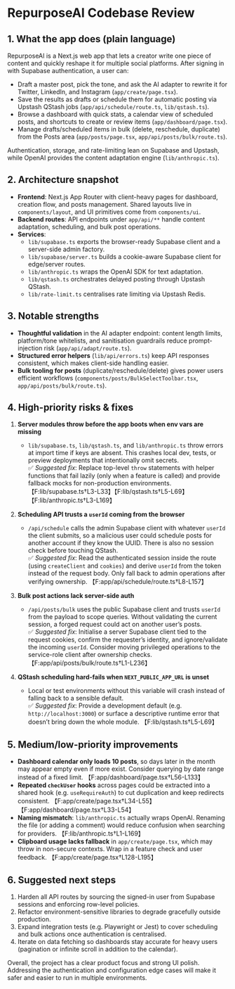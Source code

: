 # RepurposeAI Codebase Review

## 1. What the app does (plain language)
RepurposeAI is a Next.js web app that lets a creator write one piece of content and quickly reshape it for multiple social platforms. After signing in with Supabase authentication, a user can:

- Draft a master post, pick the tone, and ask the AI adapter to rewrite it for Twitter, LinkedIn, and Instagram (`app/create/page.tsx`).
- Save the results as drafts or schedule them for automatic posting via Upstash QStash jobs (`app/api/schedule/route.ts`, `lib/qstash.ts`).
- Browse a dashboard with quick stats, a calendar view of scheduled posts, and shortcuts to create or review items (`app/dashboard/page.tsx`).
- Manage drafts/scheduled items in bulk (delete, reschedule, duplicate) from the Posts area (`app/posts/page.tsx`, `app/api/posts/bulk/route.ts`).

Authentication, storage, and rate-limiting lean on Supabase and Upstash, while OpenAI provides the content adaptation engine (`lib/anthropic.ts`).

## 2. Architecture snapshot
- **Frontend**: Next.js App Router with client-heavy pages for dashboard, creation flow, and posts management. Shared layouts live in `components/layout`, and UI primitives come from `components/ui`.
- **Backend routes**: API endpoints under `app/api/**` handle content adaptation, scheduling, and bulk post operations.
- **Services**:
  - `lib/supabase.ts` exports the browser-ready Supabase client and a server-side admin factory.
  - `lib/supabase/server.ts` builds a cookie-aware Supabase client for edge/server routes.
  - `lib/anthropic.ts` wraps the OpenAI SDK for text adaptation.
  - `lib/qstash.ts` orchestrates delayed posting through Upstash QStash.
  - `lib/rate-limit.ts` centralises rate limiting via Upstash Redis.

## 3. Notable strengths
- **Thoughtful validation** in the AI adapter endpoint: content length limits, platform/tone whitelists, and sanitisation guardrails reduce prompt-injection risk (`app/api/adapt/route.ts`).
- **Structured error helpers** (`lib/api/errors.ts`) keep API responses consistent, which makes client-side handling easier.
- **Bulk tooling for posts** (duplicate/reschedule/delete) gives power users efficient workflows (`components/posts/BulkSelectToolbar.tsx`, `app/api/posts/bulk/route.ts`).

## 4. High-priority risks & fixes
1. **Server modules throw before the app boots when env vars are missing**  
   - `lib/supabase.ts`, `lib/qstash.ts`, and `lib/anthropic.ts` throw errors at import time if keys are absent. This crashes local dev, tests, or preview deployments that intentionally omit secrets.  
   ✅ *Suggested fix*: Replace top-level `throw` statements with helper functions that fail lazily (only when a feature is called) and provide fallback mocks for non-production environments. 【F:lib/supabase.ts†L3-L33】【F:lib/qstash.ts†L5-L69】【F:lib/anthropic.ts†L3-L169】

2. **Scheduling API trusts a `userId` coming from the browser**  
   - `/api/schedule` calls the admin Supabase client with whatever `userId` the client submits, so a malicious user could schedule posts for another account if they know the UUID. There is also no session check before touching QStash.  
   ✅ *Suggested fix*: Read the authenticated session inside the route (using `createClient` and `cookies`) and derive `userId` from the token instead of the request body. Only fall back to admin operations after verifying ownership. 【F:app/api/schedule/route.ts†L8-L157】

3. **Bulk post actions lack server-side auth**  
   - `/api/posts/bulk` uses the public Supabase client and trusts `userId` from the payload to scope queries. Without validating the current session, a forged request could act on another user’s posts.  
   ✅ *Suggested fix*: Initialise a server Supabase client tied to the request cookies, confirm the requester’s identity, and ignore/validate the incoming `userId`. Consider moving privileged operations to the service-role client after ownership checks. 【F:app/api/posts/bulk/route.ts†L1-L236】

4. **QStash scheduling hard-fails when `NEXT_PUBLIC_APP_URL` is unset**  
   - Local or test environments without this variable will crash instead of falling back to a sensible default.  
   ✅ *Suggested fix*: Provide a development default (e.g. `http://localhost:3000`) or surface a descriptive runtime error that doesn’t bring down the whole module. 【F:lib/qstash.ts†L5-L69】

## 5. Medium/low-priority improvements
- **Dashboard calendar only loads 10 posts**, so days later in the month may appear empty even if more exist. Consider querying by date range instead of a fixed limit. 【F:app/dashboard/page.tsx†L56-L133】
- **Repeated `checkUser` hooks** across pages could be extracted into a shared hook (e.g. `useRequireAuth`) to cut duplication and keep redirects consistent. 【F:app/create/page.tsx†L34-L55】【F:app/dashboard/page.tsx†L33-L54】
- **Naming mismatch**: `lib/anthropic.ts` actually wraps OpenAI. Renaming the file (or adding a comment) would reduce confusion when searching for providers. 【F:lib/anthropic.ts†L1-L169】
- **Clipboard usage lacks fallback** in `app/create/page.tsx`, which may throw in non-secure contexts. Wrap in a feature check and user feedback. 【F:app/create/page.tsx†L128-L195】

## 6. Suggested next steps
1. Harden all API routes by sourcing the signed-in user from Supabase sessions and enforcing row-level policies.
2. Refactor environment-sensitive libraries to degrade gracefully outside production.
3. Expand integration tests (e.g. Playwright or Jest) to cover scheduling and bulk actions once authentication is centralised.
4. Iterate on data fetching so dashboards stay accurate for heavy users (pagination or infinite scroll in addition to the calendar).

Overall, the project has a clear product focus and strong UI polish. Addressing the authentication and configuration edge cases will make it safer and easier to run in multiple environments.
